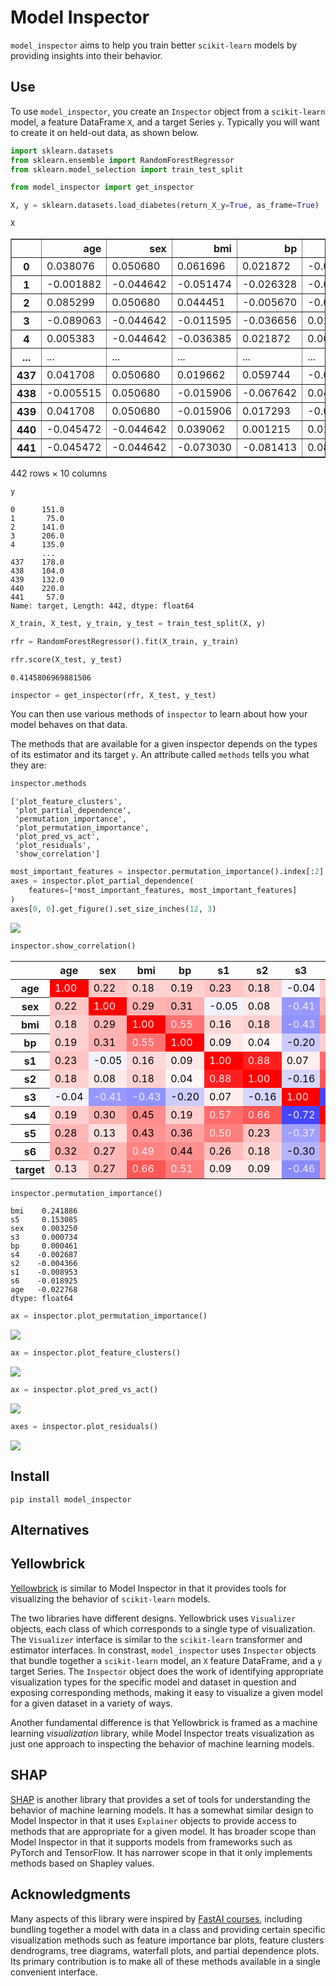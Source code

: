 Model Inspector
================

<!-- WARNING: THIS FILE WAS AUTOGENERATED! DO NOT EDIT! -->

`model_inspector` aims to help you train better `scikit-learn` models by
providing insights into their behavior.

## Use

To use `model_inspector`, you create an `Inspector` object from a
`scikit-learn` model, a feature DataFrame `X`, and a target Series `y`.
Typically you will want to create it on held-out data, as shown below.

``` python
import sklearn.datasets
from sklearn.ensemble import RandomForestRegressor
from sklearn.model_selection import train_test_split

from model_inspector import get_inspector
```

``` python
X, y = sklearn.datasets.load_diabetes(return_X_y=True, as_frame=True)
```

``` python
X
```

<div>
<style scoped>
    .dataframe tbody tr th:only-of-type {
        vertical-align: middle;
    }

    .dataframe tbody tr th {
        vertical-align: top;
    }

    .dataframe thead th {
        text-align: right;
    }
</style>
<table border="1" class="dataframe">
  <thead>
    <tr style="text-align: right;">
      <th></th>
      <th>age</th>
      <th>sex</th>
      <th>bmi</th>
      <th>bp</th>
      <th>s1</th>
      <th>s2</th>
      <th>s3</th>
      <th>s4</th>
      <th>s5</th>
      <th>s6</th>
    </tr>
  </thead>
  <tbody>
    <tr>
      <th>0</th>
      <td>0.038076</td>
      <td>0.050680</td>
      <td>0.061696</td>
      <td>0.021872</td>
      <td>-0.044223</td>
      <td>-0.034821</td>
      <td>-0.043401</td>
      <td>-0.002592</td>
      <td>0.019907</td>
      <td>-0.017646</td>
    </tr>
    <tr>
      <th>1</th>
      <td>-0.001882</td>
      <td>-0.044642</td>
      <td>-0.051474</td>
      <td>-0.026328</td>
      <td>-0.008449</td>
      <td>-0.019163</td>
      <td>0.074412</td>
      <td>-0.039493</td>
      <td>-0.068332</td>
      <td>-0.092204</td>
    </tr>
    <tr>
      <th>2</th>
      <td>0.085299</td>
      <td>0.050680</td>
      <td>0.044451</td>
      <td>-0.005670</td>
      <td>-0.045599</td>
      <td>-0.034194</td>
      <td>-0.032356</td>
      <td>-0.002592</td>
      <td>0.002861</td>
      <td>-0.025930</td>
    </tr>
    <tr>
      <th>3</th>
      <td>-0.089063</td>
      <td>-0.044642</td>
      <td>-0.011595</td>
      <td>-0.036656</td>
      <td>0.012191</td>
      <td>0.024991</td>
      <td>-0.036038</td>
      <td>0.034309</td>
      <td>0.022688</td>
      <td>-0.009362</td>
    </tr>
    <tr>
      <th>4</th>
      <td>0.005383</td>
      <td>-0.044642</td>
      <td>-0.036385</td>
      <td>0.021872</td>
      <td>0.003935</td>
      <td>0.015596</td>
      <td>0.008142</td>
      <td>-0.002592</td>
      <td>-0.031988</td>
      <td>-0.046641</td>
    </tr>
    <tr>
      <th>...</th>
      <td>...</td>
      <td>...</td>
      <td>...</td>
      <td>...</td>
      <td>...</td>
      <td>...</td>
      <td>...</td>
      <td>...</td>
      <td>...</td>
      <td>...</td>
    </tr>
    <tr>
      <th>437</th>
      <td>0.041708</td>
      <td>0.050680</td>
      <td>0.019662</td>
      <td>0.059744</td>
      <td>-0.005697</td>
      <td>-0.002566</td>
      <td>-0.028674</td>
      <td>-0.002592</td>
      <td>0.031193</td>
      <td>0.007207</td>
    </tr>
    <tr>
      <th>438</th>
      <td>-0.005515</td>
      <td>0.050680</td>
      <td>-0.015906</td>
      <td>-0.067642</td>
      <td>0.049341</td>
      <td>0.079165</td>
      <td>-0.028674</td>
      <td>0.034309</td>
      <td>-0.018114</td>
      <td>0.044485</td>
    </tr>
    <tr>
      <th>439</th>
      <td>0.041708</td>
      <td>0.050680</td>
      <td>-0.015906</td>
      <td>0.017293</td>
      <td>-0.037344</td>
      <td>-0.013840</td>
      <td>-0.024993</td>
      <td>-0.011080</td>
      <td>-0.046883</td>
      <td>0.015491</td>
    </tr>
    <tr>
      <th>440</th>
      <td>-0.045472</td>
      <td>-0.044642</td>
      <td>0.039062</td>
      <td>0.001215</td>
      <td>0.016318</td>
      <td>0.015283</td>
      <td>-0.028674</td>
      <td>0.026560</td>
      <td>0.044529</td>
      <td>-0.025930</td>
    </tr>
    <tr>
      <th>441</th>
      <td>-0.045472</td>
      <td>-0.044642</td>
      <td>-0.073030</td>
      <td>-0.081413</td>
      <td>0.083740</td>
      <td>0.027809</td>
      <td>0.173816</td>
      <td>-0.039493</td>
      <td>-0.004222</td>
      <td>0.003064</td>
    </tr>
  </tbody>
</table>
<p>442 rows × 10 columns</p>
</div>

``` python
y
```

    0      151.0
    1       75.0
    2      141.0
    3      206.0
    4      135.0
           ...  
    437    178.0
    438    104.0
    439    132.0
    440    220.0
    441     57.0
    Name: target, Length: 442, dtype: float64

``` python
X_train, X_test, y_train, y_test = train_test_split(X, y)
```

``` python
rfr = RandomForestRegressor().fit(X_train, y_train)
```

``` python
rfr.score(X_test, y_test)
```

    0.4145806969881506

``` python
inspector = get_inspector(rfr, X_test, y_test)
```

You can then use various methods of `inspector` to learn about how your
model behaves on that data.

The methods that are available for a given inspector depends on the
types of its estimator and its target `y`. An attribute called `methods`
tells you what they are:

``` python
inspector.methods
```

    ['plot_feature_clusters',
     'plot_partial_dependence',
     'permutation_importance',
     'plot_permutation_importance',
     'plot_pred_vs_act',
     'plot_residuals',
     'show_correlation']

``` python
most_important_features = inspector.permutation_importance().index[:2]
axes = inspector.plot_partial_dependence(
    features=[*most_important_features, most_important_features]
)
axes[0, 0].get_figure().set_size_inches(12, 3)
```

![](index_files/figure-commonmark/cell-11-output-1.png)

``` python
inspector.show_correlation()
```

<style type="text/css">
#T_c8180_row0_col0, #T_c8180_row1_col1, #T_c8180_row2_col2, #T_c8180_row3_col3, #T_c8180_row4_col4, #T_c8180_row5_col5, #T_c8180_row6_col6, #T_c8180_row7_col7, #T_c8180_row8_col8, #T_c8180_row9_col9, #T_c8180_row10_col10 {
  background-color: #ff0000;
  color: #f1f1f1;
}
#T_c8180_row0_col1, #T_c8180_row1_col0 {
  background-color: #ffc6c6;
  color: #000000;
}
#T_c8180_row0_col2, #T_c8180_row0_col5, #T_c8180_row2_col0, #T_c8180_row5_col0, #T_c8180_row5_col9, #T_c8180_row9_col5 {
  background-color: #ffd2d2;
  color: #000000;
}
#T_c8180_row0_col3, #T_c8180_row2_col5, #T_c8180_row3_col0, #T_c8180_row5_col2 {
  background-color: #ffd0d0;
  color: #000000;
}
#T_c8180_row0_col4, #T_c8180_row4_col0 {
  background-color: #ffc4c4;
  color: #000000;
}
#T_c8180_row0_col6, #T_c8180_row6_col0 {
  background-color: #f4f4ff;
  color: #000000;
}
#T_c8180_row0_col7, #T_c8180_row3_col7, #T_c8180_row7_col0, #T_c8180_row7_col3 {
  background-color: #ffcece;
  color: #000000;
}
#T_c8180_row0_col8, #T_c8180_row8_col0 {
  background-color: #ffb6b6;
  color: #000000;
}
#T_c8180_row0_col9, #T_c8180_row9_col0 {
  background-color: #ffaeae;
  color: #000000;
}
#T_c8180_row0_col10, #T_c8180_row1_col8, #T_c8180_row8_col1, #T_c8180_row10_col0 {
  background-color: #ffdede;
  color: #000000;
}
#T_c8180_row1_col2, #T_c8180_row1_col7, #T_c8180_row2_col1, #T_c8180_row7_col1 {
  background-color: #ffb4b4;
  color: #000000;
}
#T_c8180_row1_col3, #T_c8180_row3_col1 {
  background-color: #ffb0b0;
  color: #000000;
}
#T_c8180_row1_col4, #T_c8180_row4_col1 {
  background-color: #f2f2ff;
  color: #000000;
}
#T_c8180_row1_col5, #T_c8180_row5_col1 {
  background-color: #ffeaea;
  color: #000000;
}
#T_c8180_row1_col6, #T_c8180_row6_col1 {
  background-color: #9898ff;
  color: #f1f1f1;
}
#T_c8180_row1_col9, #T_c8180_row9_col1 {
  background-color: #ffb8b8;
  color: #000000;
}
#T_c8180_row1_col10, #T_c8180_row10_col1 {
  background-color: #ffbaba;
  color: #000000;
}
#T_c8180_row2_col3, #T_c8180_row3_col2 {
  background-color: #ff7272;
  color: #f1f1f1;
}
#T_c8180_row2_col4, #T_c8180_row4_col2 {
  background-color: #ffd8d8;
  color: #000000;
}
#T_c8180_row2_col6, #T_c8180_row6_col2 {
  background-color: #9292ff;
  color: #f1f1f1;
}
#T_c8180_row2_col7, #T_c8180_row7_col2 {
  background-color: #ff8c8c;
  color: #000000;
}
#T_c8180_row2_col8, #T_c8180_row8_col2 {
  background-color: #ff9292;
  color: #000000;
}
#T_c8180_row2_col9, #T_c8180_row9_col2 {
  background-color: #ff8282;
  color: #f1f1f1;
}
#T_c8180_row2_col10, #T_c8180_row5_col7, #T_c8180_row7_col5, #T_c8180_row10_col2 {
  background-color: #ff5656;
  color: #f1f1f1;
}
#T_c8180_row3_col4, #T_c8180_row4_col3, #T_c8180_row4_col10, #T_c8180_row5_col10, #T_c8180_row10_col4, #T_c8180_row10_col5 {
  background-color: #ffe8e8;
  color: #000000;
}
#T_c8180_row3_col5, #T_c8180_row5_col3 {
  background-color: #fff6f6;
  color: #000000;
}
#T_c8180_row3_col6, #T_c8180_row6_col3 {
  background-color: #ccccff;
  color: #000000;
}
#T_c8180_row3_col8, #T_c8180_row8_col3 {
  background-color: #ffa2a2;
  color: #000000;
}
#T_c8180_row3_col9, #T_c8180_row9_col3 {
  background-color: #ff8e8e;
  color: #000000;
}
#T_c8180_row3_col10, #T_c8180_row10_col3 {
  background-color: #ff7c7c;
  color: #f1f1f1;
}
#T_c8180_row4_col5, #T_c8180_row5_col4 {
  background-color: #ff1e1e;
  color: #f1f1f1;
}
#T_c8180_row4_col6, #T_c8180_row6_col4 {
  background-color: #ffeeee;
  color: #000000;
}
#T_c8180_row4_col7, #T_c8180_row7_col4 {
  background-color: #ff6c6c;
  color: #f1f1f1;
}
#T_c8180_row4_col8, #T_c8180_row8_col4 {
  background-color: #ff7e7e;
  color: #f1f1f1;
}
#T_c8180_row4_col9, #T_c8180_row9_col4 {
  background-color: #ffbebe;
  color: #000000;
}
#T_c8180_row5_col6, #T_c8180_row6_col5 {
  background-color: #d6d6ff;
  color: #000000;
}
#T_c8180_row5_col8, #T_c8180_row8_col5 {
  background-color: #ffc2c2;
  color: #000000;
}
#T_c8180_row6_col7, #T_c8180_row7_col6 {
  background-color: #4646ff;
  color: #f1f1f1;
}
#T_c8180_row6_col8, #T_c8180_row8_col6 {
  background-color: #a0a0ff;
  color: #f1f1f1;
}
#T_c8180_row6_col9, #T_c8180_row9_col6 {
  background-color: #b4b4ff;
  color: #000000;
}
#T_c8180_row6_col10, #T_c8180_row10_col6 {
  background-color: #8a8aff;
  color: #f1f1f1;
}
#T_c8180_row7_col8, #T_c8180_row8_col7 {
  background-color: #ff6464;
  color: #f1f1f1;
}
#T_c8180_row7_col9, #T_c8180_row7_col10, #T_c8180_row9_col7, #T_c8180_row10_col7 {
  background-color: #ff9696;
  color: #000000;
}
#T_c8180_row8_col9, #T_c8180_row9_col8 {
  background-color: #ff7a7a;
  color: #f1f1f1;
}
#T_c8180_row8_col10, #T_c8180_row10_col8 {
  background-color: #ff8888;
  color: #f1f1f1;
}
#T_c8180_row9_col10, #T_c8180_row10_col9 {
  background-color: #ffa6a6;
  color: #000000;
}
</style>
<table id="T_c8180">
  <thead>
    <tr>
      <th class="blank level0" >&nbsp;</th>
      <th id="T_c8180_level0_col0" class="col_heading level0 col0" >age</th>
      <th id="T_c8180_level0_col1" class="col_heading level0 col1" >sex</th>
      <th id="T_c8180_level0_col2" class="col_heading level0 col2" >bmi</th>
      <th id="T_c8180_level0_col3" class="col_heading level0 col3" >bp</th>
      <th id="T_c8180_level0_col4" class="col_heading level0 col4" >s1</th>
      <th id="T_c8180_level0_col5" class="col_heading level0 col5" >s2</th>
      <th id="T_c8180_level0_col6" class="col_heading level0 col6" >s3</th>
      <th id="T_c8180_level0_col7" class="col_heading level0 col7" >s4</th>
      <th id="T_c8180_level0_col8" class="col_heading level0 col8" >s5</th>
      <th id="T_c8180_level0_col9" class="col_heading level0 col9" >s6</th>
      <th id="T_c8180_level0_col10" class="col_heading level0 col10" >target</th>
    </tr>
  </thead>
  <tbody>
    <tr>
      <th id="T_c8180_level0_row0" class="row_heading level0 row0" >age</th>
      <td id="T_c8180_row0_col0" class="data row0 col0" >1.00</td>
      <td id="T_c8180_row0_col1" class="data row0 col1" >0.22</td>
      <td id="T_c8180_row0_col2" class="data row0 col2" >0.18</td>
      <td id="T_c8180_row0_col3" class="data row0 col3" >0.19</td>
      <td id="T_c8180_row0_col4" class="data row0 col4" >0.23</td>
      <td id="T_c8180_row0_col5" class="data row0 col5" >0.18</td>
      <td id="T_c8180_row0_col6" class="data row0 col6" >-0.04</td>
      <td id="T_c8180_row0_col7" class="data row0 col7" >0.19</td>
      <td id="T_c8180_row0_col8" class="data row0 col8" >0.28</td>
      <td id="T_c8180_row0_col9" class="data row0 col9" >0.32</td>
      <td id="T_c8180_row0_col10" class="data row0 col10" >0.13</td>
    </tr>
    <tr>
      <th id="T_c8180_level0_row1" class="row_heading level0 row1" >sex</th>
      <td id="T_c8180_row1_col0" class="data row1 col0" >0.22</td>
      <td id="T_c8180_row1_col1" class="data row1 col1" >1.00</td>
      <td id="T_c8180_row1_col2" class="data row1 col2" >0.29</td>
      <td id="T_c8180_row1_col3" class="data row1 col3" >0.31</td>
      <td id="T_c8180_row1_col4" class="data row1 col4" >-0.05</td>
      <td id="T_c8180_row1_col5" class="data row1 col5" >0.08</td>
      <td id="T_c8180_row1_col6" class="data row1 col6" >-0.41</td>
      <td id="T_c8180_row1_col7" class="data row1 col7" >0.30</td>
      <td id="T_c8180_row1_col8" class="data row1 col8" >0.13</td>
      <td id="T_c8180_row1_col9" class="data row1 col9" >0.27</td>
      <td id="T_c8180_row1_col10" class="data row1 col10" >0.27</td>
    </tr>
    <tr>
      <th id="T_c8180_level0_row2" class="row_heading level0 row2" >bmi</th>
      <td id="T_c8180_row2_col0" class="data row2 col0" >0.18</td>
      <td id="T_c8180_row2_col1" class="data row2 col1" >0.29</td>
      <td id="T_c8180_row2_col2" class="data row2 col2" >1.00</td>
      <td id="T_c8180_row2_col3" class="data row2 col3" >0.55</td>
      <td id="T_c8180_row2_col4" class="data row2 col4" >0.16</td>
      <td id="T_c8180_row2_col5" class="data row2 col5" >0.18</td>
      <td id="T_c8180_row2_col6" class="data row2 col6" >-0.43</td>
      <td id="T_c8180_row2_col7" class="data row2 col7" >0.45</td>
      <td id="T_c8180_row2_col8" class="data row2 col8" >0.43</td>
      <td id="T_c8180_row2_col9" class="data row2 col9" >0.49</td>
      <td id="T_c8180_row2_col10" class="data row2 col10" >0.66</td>
    </tr>
    <tr>
      <th id="T_c8180_level0_row3" class="row_heading level0 row3" >bp</th>
      <td id="T_c8180_row3_col0" class="data row3 col0" >0.19</td>
      <td id="T_c8180_row3_col1" class="data row3 col1" >0.31</td>
      <td id="T_c8180_row3_col2" class="data row3 col2" >0.55</td>
      <td id="T_c8180_row3_col3" class="data row3 col3" >1.00</td>
      <td id="T_c8180_row3_col4" class="data row3 col4" >0.09</td>
      <td id="T_c8180_row3_col5" class="data row3 col5" >0.04</td>
      <td id="T_c8180_row3_col6" class="data row3 col6" >-0.20</td>
      <td id="T_c8180_row3_col7" class="data row3 col7" >0.19</td>
      <td id="T_c8180_row3_col8" class="data row3 col8" >0.36</td>
      <td id="T_c8180_row3_col9" class="data row3 col9" >0.44</td>
      <td id="T_c8180_row3_col10" class="data row3 col10" >0.51</td>
    </tr>
    <tr>
      <th id="T_c8180_level0_row4" class="row_heading level0 row4" >s1</th>
      <td id="T_c8180_row4_col0" class="data row4 col0" >0.23</td>
      <td id="T_c8180_row4_col1" class="data row4 col1" >-0.05</td>
      <td id="T_c8180_row4_col2" class="data row4 col2" >0.16</td>
      <td id="T_c8180_row4_col3" class="data row4 col3" >0.09</td>
      <td id="T_c8180_row4_col4" class="data row4 col4" >1.00</td>
      <td id="T_c8180_row4_col5" class="data row4 col5" >0.88</td>
      <td id="T_c8180_row4_col6" class="data row4 col6" >0.07</td>
      <td id="T_c8180_row4_col7" class="data row4 col7" >0.57</td>
      <td id="T_c8180_row4_col8" class="data row4 col8" >0.50</td>
      <td id="T_c8180_row4_col9" class="data row4 col9" >0.26</td>
      <td id="T_c8180_row4_col10" class="data row4 col10" >0.09</td>
    </tr>
    <tr>
      <th id="T_c8180_level0_row5" class="row_heading level0 row5" >s2</th>
      <td id="T_c8180_row5_col0" class="data row5 col0" >0.18</td>
      <td id="T_c8180_row5_col1" class="data row5 col1" >0.08</td>
      <td id="T_c8180_row5_col2" class="data row5 col2" >0.18</td>
      <td id="T_c8180_row5_col3" class="data row5 col3" >0.04</td>
      <td id="T_c8180_row5_col4" class="data row5 col4" >0.88</td>
      <td id="T_c8180_row5_col5" class="data row5 col5" >1.00</td>
      <td id="T_c8180_row5_col6" class="data row5 col6" >-0.16</td>
      <td id="T_c8180_row5_col7" class="data row5 col7" >0.66</td>
      <td id="T_c8180_row5_col8" class="data row5 col8" >0.23</td>
      <td id="T_c8180_row5_col9" class="data row5 col9" >0.18</td>
      <td id="T_c8180_row5_col10" class="data row5 col10" >0.09</td>
    </tr>
    <tr>
      <th id="T_c8180_level0_row6" class="row_heading level0 row6" >s3</th>
      <td id="T_c8180_row6_col0" class="data row6 col0" >-0.04</td>
      <td id="T_c8180_row6_col1" class="data row6 col1" >-0.41</td>
      <td id="T_c8180_row6_col2" class="data row6 col2" >-0.43</td>
      <td id="T_c8180_row6_col3" class="data row6 col3" >-0.20</td>
      <td id="T_c8180_row6_col4" class="data row6 col4" >0.07</td>
      <td id="T_c8180_row6_col5" class="data row6 col5" >-0.16</td>
      <td id="T_c8180_row6_col6" class="data row6 col6" >1.00</td>
      <td id="T_c8180_row6_col7" class="data row6 col7" >-0.72</td>
      <td id="T_c8180_row6_col8" class="data row6 col8" >-0.37</td>
      <td id="T_c8180_row6_col9" class="data row6 col9" >-0.30</td>
      <td id="T_c8180_row6_col10" class="data row6 col10" >-0.46</td>
    </tr>
    <tr>
      <th id="T_c8180_level0_row7" class="row_heading level0 row7" >s4</th>
      <td id="T_c8180_row7_col0" class="data row7 col0" >0.19</td>
      <td id="T_c8180_row7_col1" class="data row7 col1" >0.30</td>
      <td id="T_c8180_row7_col2" class="data row7 col2" >0.45</td>
      <td id="T_c8180_row7_col3" class="data row7 col3" >0.19</td>
      <td id="T_c8180_row7_col4" class="data row7 col4" >0.57</td>
      <td id="T_c8180_row7_col5" class="data row7 col5" >0.66</td>
      <td id="T_c8180_row7_col6" class="data row7 col6" >-0.72</td>
      <td id="T_c8180_row7_col7" class="data row7 col7" >1.00</td>
      <td id="T_c8180_row7_col8" class="data row7 col8" >0.60</td>
      <td id="T_c8180_row7_col9" class="data row7 col9" >0.41</td>
      <td id="T_c8180_row7_col10" class="data row7 col10" >0.41</td>
    </tr>
    <tr>
      <th id="T_c8180_level0_row8" class="row_heading level0 row8" >s5</th>
      <td id="T_c8180_row8_col0" class="data row8 col0" >0.28</td>
      <td id="T_c8180_row8_col1" class="data row8 col1" >0.13</td>
      <td id="T_c8180_row8_col2" class="data row8 col2" >0.43</td>
      <td id="T_c8180_row8_col3" class="data row8 col3" >0.36</td>
      <td id="T_c8180_row8_col4" class="data row8 col4" >0.50</td>
      <td id="T_c8180_row8_col5" class="data row8 col5" >0.23</td>
      <td id="T_c8180_row8_col6" class="data row8 col6" >-0.37</td>
      <td id="T_c8180_row8_col7" class="data row8 col7" >0.60</td>
      <td id="T_c8180_row8_col8" class="data row8 col8" >1.00</td>
      <td id="T_c8180_row8_col9" class="data row8 col9" >0.52</td>
      <td id="T_c8180_row8_col10" class="data row8 col10" >0.46</td>
    </tr>
    <tr>
      <th id="T_c8180_level0_row9" class="row_heading level0 row9" >s6</th>
      <td id="T_c8180_row9_col0" class="data row9 col0" >0.32</td>
      <td id="T_c8180_row9_col1" class="data row9 col1" >0.27</td>
      <td id="T_c8180_row9_col2" class="data row9 col2" >0.49</td>
      <td id="T_c8180_row9_col3" class="data row9 col3" >0.44</td>
      <td id="T_c8180_row9_col4" class="data row9 col4" >0.26</td>
      <td id="T_c8180_row9_col5" class="data row9 col5" >0.18</td>
      <td id="T_c8180_row9_col6" class="data row9 col6" >-0.30</td>
      <td id="T_c8180_row9_col7" class="data row9 col7" >0.41</td>
      <td id="T_c8180_row9_col8" class="data row9 col8" >0.52</td>
      <td id="T_c8180_row9_col9" class="data row9 col9" >1.00</td>
      <td id="T_c8180_row9_col10" class="data row9 col10" >0.35</td>
    </tr>
    <tr>
      <th id="T_c8180_level0_row10" class="row_heading level0 row10" >target</th>
      <td id="T_c8180_row10_col0" class="data row10 col0" >0.13</td>
      <td id="T_c8180_row10_col1" class="data row10 col1" >0.27</td>
      <td id="T_c8180_row10_col2" class="data row10 col2" >0.66</td>
      <td id="T_c8180_row10_col3" class="data row10 col3" >0.51</td>
      <td id="T_c8180_row10_col4" class="data row10 col4" >0.09</td>
      <td id="T_c8180_row10_col5" class="data row10 col5" >0.09</td>
      <td id="T_c8180_row10_col6" class="data row10 col6" >-0.46</td>
      <td id="T_c8180_row10_col7" class="data row10 col7" >0.41</td>
      <td id="T_c8180_row10_col8" class="data row10 col8" >0.46</td>
      <td id="T_c8180_row10_col9" class="data row10 col9" >0.35</td>
      <td id="T_c8180_row10_col10" class="data row10 col10" >1.00</td>
    </tr>
  </tbody>
</table>

``` python
inspector.permutation_importance()
```

    bmi    0.241886
    s5     0.153085
    sex    0.003250
    s3     0.000734
    bp     0.000461
    s4    -0.002687
    s2    -0.004366
    s1    -0.008953
    s6    -0.018925
    age   -0.022768
    dtype: float64

``` python
ax = inspector.plot_permutation_importance()
```

![](index_files/figure-commonmark/cell-14-output-1.png)

``` python
ax = inspector.plot_feature_clusters()
```

![](index_files/figure-commonmark/cell-15-output-1.png)

``` python
ax = inspector.plot_pred_vs_act()
```

![](index_files/figure-commonmark/cell-16-output-1.png)

``` python
axes = inspector.plot_residuals()
```

![](index_files/figure-commonmark/cell-17-output-1.png)

## Install

`pip install model_inspector`

## Alternatives

## Yellowbrick

[Yellowbrick](https://www.scikit-yb.org/en/latest/) is similar to Model
Inspector in that it provides tools for visualizing the behavior of
`scikit-learn` models.

The two libraries have different designs. Yellowbrick uses `Visualizer`
objects, each class of which corresponds to a single type of
visualization. The `Visualizer` interface is similar to the
`scikit-learn` transformer and estimator interfaces. In constrast,
`model_inspector` uses `Inspector` objects that bundle together a
`scikit-learn` model, an `X` feature DataFrame, and a `y` target Series.
The `Inspector` object does the work of identifying appropriate
visualization types for the specific model and dataset in question and
exposing corresponding methods, making it easy to visualize a given
model for a given dataset in a variety of ways.

Another fundamental difference is that Yellowbrick is framed as a
machine learning *visualization* library, while Model Inspector treats
visualization as just one approach to inspecting the behavior of machine
learning models.

## SHAP

[SHAP](https://github.com/slundberg/shap) is another library that
provides a set of tools for understanding the behavior of machine
learning models. It has a somewhat similar design to Model Inspector in
that it uses `Explainer` objects to provide access to methods that are
appropriate for a given model. It has broader scope than Model Inspector
in that it supports models from frameworks such as PyTorch and
TensorFlow. It has narrower scope in that it only implements methods
based on Shapley values.

## Acknowledgments

Many aspects of this library were inspired by [FastAI
courses](https://course.fast.ai/), including bundling together a model
with data in a class and providing certain specific visualization
methods such as feature importance bar plots, feature clusters
dendrograms, tree diagrams, waterfall plots, and partial dependence
plots. Its primary contribution is to make all of these methods
available in a single convenient interface.
